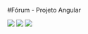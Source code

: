 
#Fórum - Projeto Angular

![](../imgs/novaPergunta.png)
![](../imgs/outraPergunta.png)
![](../imgs/Respostas.png)